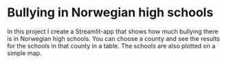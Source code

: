 # Bullying in Norwegian high schools
In this project I create a Streamlit-app that shows how much bullying there is in Norwegian high schools. 
You can choose a county and see the results for the schools in that county in a table.
The schools are also plotted on a simple map.

